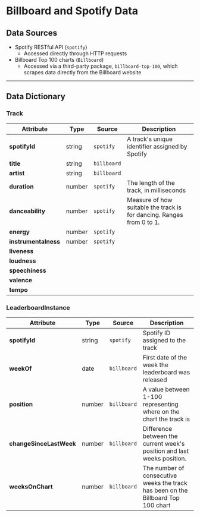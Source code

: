 # Billboard and Spotify Data 

## Data Sources
* Spotify RESTful API (`spotify`)
    * Accessed directly through HTTP requests
* Billboard Top 100 charts (`Billboard`)
    * Accessed via a third-party package, `billboard-top-100`, which scrapes data directly from the Billboard website

---

## Data Dictionary

### Track
| Attribute | Type | Source |Description |
| ---------- | ----- | ------ |---------|
| **spotifyId** | string | `spotify` | A track's unique identifier assigned by Spotify
| **title** | string | `billboard` 
| **artist** | string | `billboard`  
| **duration** | number | `spotify` | The length of the track, in milliseconds
| **danceability** | number | `spotify` | Measure of how suitable the track is for dancing. Ranges from 0 to 1.
| **energy** | number | `spotify` |
| **instrumentalness** | number | `spotify` | 
| **liveness** |
| **loudness** |
| **speechiness** |
| **valence** |
| **tempo** |

### LeaderboardInstance
| Attribute | Type | Source | Description
|-|-|-|-
| **spotifyId** | string | `spotify` | Spotify ID assigned to the track
| **weekOf** | date | `billboard` | First date of the week the leaderboard was released
| **position** | number | `billboard` | A value between 1-100 representing where on the chart the track is 
| **changeSinceLastWeek** | number | `billboard` | Difference between the current week's position and last weeks position.
| **weeksOnChart** | number | `billboard` | The number of consecutive weeks the track has been on the Billboard Top 100 chart

